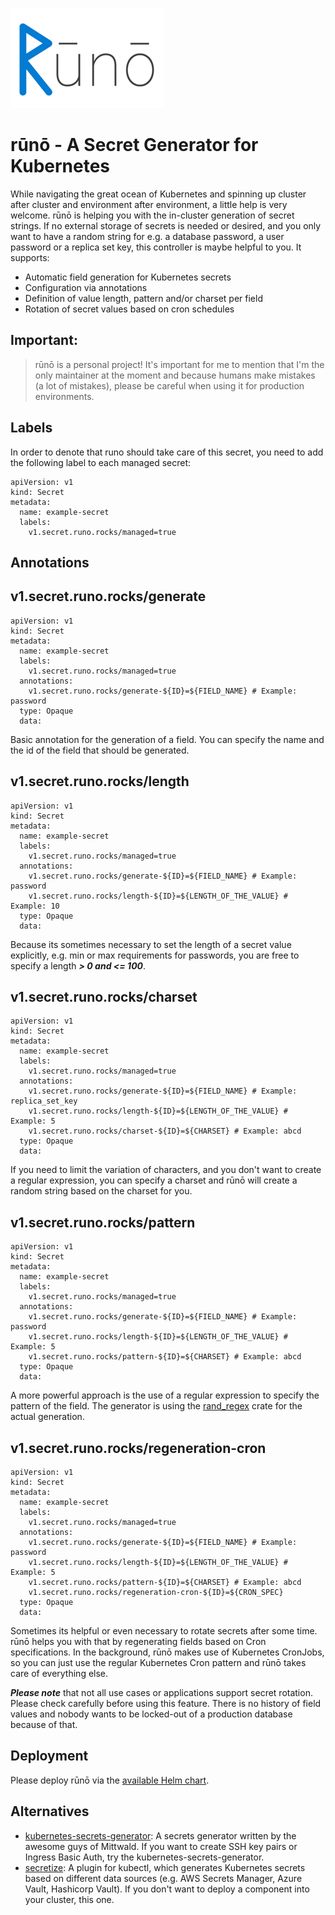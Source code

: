![Logo for rūnō](assets/logo.png)

# rūnō - A Secret Generator for Kubernetes

While navigating the great ocean of Kubernetes and spinning up cluster after cluster and environment after environment, a little help is very welcome. rūnō is helping you with the in-cluster generation of secret strings. If no external storage of secrets is needed or desired, and you only want to have a random string for e.g. a database password, a user password or a replica set key, this controller is maybe helpful to you. 
It supports:
- Automatic field generation for Kubernetes secrets
- Configuration via annotations
- Definition of value length, pattern and/or charset per field
- Rotation of secret values based on cron schedules


## **Important**:
> rūnō is a personal project! It's important for me to mention that I'm the only maintainer at the moment and because 
> humans make mistakes (a lot of mistakes), please be careful when using it for production environments.

## Labels
In order to denote that runo should take care of this secret, you need to add the following label to each managed secret:
```
apiVersion: v1
kind: Secret
metadata:
  name: example-secret
  labels:
    v1.secret.runo.rocks/managed=true
```

## Annotations

v1.secret.runo.rocks/generate
----
```
apiVersion: v1
kind: Secret
metadata:
  name: example-secret
  labels:
    v1.secret.runo.rocks/managed=true
  annotations:
    v1.secret.runo.rocks/generate-${ID}=${FIELD_NAME} # Example: password
  type: Opaque
  data:
```
Basic annotation for the generation of a field. You can specify the name and the id of the field that should be generated. 

v1.secret.runo.rocks/length
----
```
apiVersion: v1
kind: Secret
metadata:
  name: example-secret
  labels:
    v1.secret.runo.rocks/managed=true
  annotations:
    v1.secret.runo.rocks/generate-${ID}=${FIELD_NAME} # Example: password
    v1.secret.runo.rocks/length-${ID}=${LENGTH_OF_THE_VALUE} # Example: 10
  type: Opaque
  data:
```
Because its sometimes necessary to set the length of a secret value explicitly, e.g. min or max requirements for passwords, you are free to specify a length ***> 0 and <= 100***.

v1.secret.runo.rocks/charset
----
```
apiVersion: v1
kind: Secret
metadata:
  name: example-secret
  labels:
    v1.secret.runo.rocks/managed=true
  annotations:
    v1.secret.runo.rocks/generate-${ID}=${FIELD_NAME} # Example: replica_set_key
    v1.secret.runo.rocks/length-${ID}=${LENGTH_OF_THE_VALUE} # Example: 5
    v1.secret.runo.rocks/charset-${ID}=${CHARSET} # Example: abcd
  type: Opaque
  data:
```
If you need to limit the variation of characters, and you don't want to create a regular expression, you can specify a charset and rūnō will create a random string based on the charset for you.

v1.secret.runo.rocks/pattern
----
```
apiVersion: v1
kind: Secret
metadata:
  name: example-secret
  labels:
    v1.secret.runo.rocks/managed=true
  annotations:
    v1.secret.runo.rocks/generate-${ID}=${FIELD_NAME} # Example: password
    v1.secret.runo.rocks/length-${ID}=${LENGTH_OF_THE_VALUE} # Example: 5
    v1.secret.runo.rocks/pattern-${ID}=${CHARSET} # Example: abcd
  type: Opaque
  data:
```
A more powerful approach is the use of a regular expression to specify the pattern of the field. The generator is using the [rand_regex](https://crates.io/crates/rand_regex) crate for the actual generation.

v1.secret.runo.rocks/regeneration-cron
----
```
apiVersion: v1
kind: Secret
metadata:
  name: example-secret
  labels:
    v1.secret.runo.rocks/managed=true
  annotations:
    v1.secret.runo.rocks/generate-${ID}=${FIELD_NAME} # Example: password
    v1.secret.runo.rocks/length-${ID}=${LENGTH_OF_THE_VALUE} # Example: 5
    v1.secret.runo.rocks/pattern-${ID}=${CHARSET} # Example: abcd
    v1.secret.runo.rocks/regeneration-cron-${ID}=${CRON_SPEC}
  type: Opaque
  data:
```
Sometimes its helpful or even necessary to rotate secrets after some time. rūnō helps you with that by regenerating fields based on Cron specifications. In the background, rūnō makes use of Kubernetes CronJobs, so you can just use the regular Kubernetes Cron pattern and rūnō takes care of everything else. 

***Please note*** that not all use cases or applications support secret rotation. Please check carefully before using this feature. There is no history of field values and nobody wants to be locked-out of a production database because of that.

## Deployment

Please deploy rūnō via the [available Helm chart](https://github.com/AljoschaP/runo-helm-chart).

## Alternatives

- [kubernetes-secrets-generator](https://github.com/mittwald/kubernetes-secret-generator): A secrets generator written by the awesome guys of Mittwald. If you want to create SSH key pairs or Ingress Basic Auth, try the kubernetes-secrets-generator. 
- [secretize](https://github.com/bbl/secretize): A plugin for kubectl, which generates Kubernetes secrets based on different data sources (e.g. AWS Secrets Manager, Azure Vault, Hashicorp Vault). If you don't want to deploy a component into your cluster, this one.
